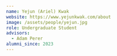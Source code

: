 ```yaml
---
name: Yejun (Ariel) Kwak
website: https://www.yejunkwak.com/about
image: /assets/people/yejun.jpg
role: Undergraduate Student
advisors:
  - Adam Perer
alumni_since: 2023
---
```

